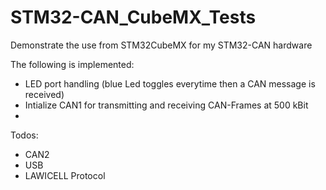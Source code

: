 # STM32-CAN_CubeMX_Tests
Demonstrate the  use from STM32CubeMX for my STM32-CAN hardware

The following is implemented:
* LED port handling (blue Led toggles everytime then a CAN message is received)
* Intialize CAN1 for transmitting and receiving CAN-Frames at 500 kBit
* 

Todos:
* CAN2 
* USB
* LAWICELL Protocol
